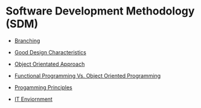 # Software Development Methodology (SDM)

- <a href="https://github.com/RaviTambade/IACSDSDM/blob/main/gitbranching.md">Branching</a>
- <a href="https://github.com/RaviTambade/IACSDSDM/blob/main/gooddesign.md"> Good Design Characteristics</a>
- <a href="https://github.com/RaviTambade/IACSDSDM/blob/main/objectoriented.md">  Object Orientated Approach</a>
- <a href="https://github.com/RaviTambade/IACSDSDM/blob/main/functionvsobjectorient.md"> Functional Programming Vs. Object Oriented Programming</a>
 
- <a href="https://github.com/RaviTambade/IACSDSDM/blob/main/programmingprinciples.md">Progamming Principles</a>

- <a href="https://github.com/RaviTambade/IACSDSDM/blob/main/itEnviornment.md">IT Enviornment</a>
